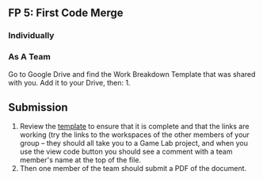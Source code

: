 
[//]: # (<p><iframe src="https://douglasurner.github.io/GDP1/units/4/U4L04-first-merge/" width="100%" height="666px"></iframe></p>)

## FP 5: First Code Merge

### Individually


### As A Team

Go to Google Drive and find the Work Breakdown Template that was shared with you. Add it to your Drive, then:
1. 

## Submission

1. Review the [template](https://docs.google.com/document/d/1iVBv_bE_cPIBlDf-J-iPFY7ZjVvKLgJgf_ss3V6Jaoo/edit?usp=sharing) to ensure that it is complete and that the links are working (try the links to the workspaces of the other members of your group – they should all take you to a Game Lab project, and when you use the view code button you should see a comment with a team member's name at the top of the file.
1. Then one member of the team should submit a PDF of the document.
